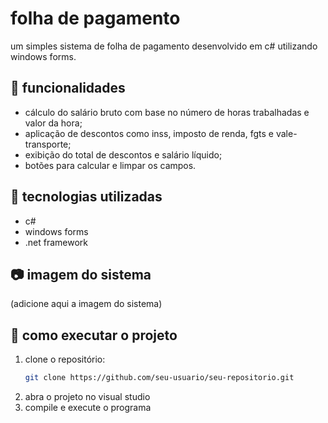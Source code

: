 # folha de pagamento

um simples sistema de folha de pagamento desenvolvido em c# utilizando windows forms.  

## 📌 funcionalidades
- cálculo do salário bruto com base no número de horas trabalhadas e valor da hora;
- aplicação de descontos como inss, imposto de renda, fgts e vale-transporte;
- exibição do total de descontos e salário líquido;
- botões para calcular e limpar os campos.

## 🔧 tecnologias utilizadas
- c#  
- windows forms  
- .net framework  

## 📷 imagem do sistema
(adicione aqui a imagem do sistema)

## 🚀 como executar o projeto
1. clone o repositório:  
   ```bash
   git clone https://github.com/seu-usuario/seu-repositorio.git
   ```
2. abra o projeto no visual studio  
3. compile e execute o programa  
